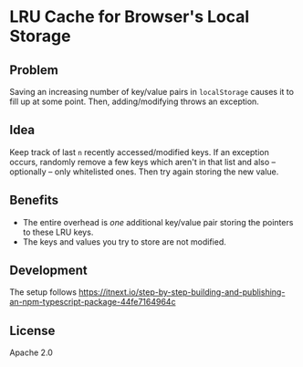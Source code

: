 # LRU Cache for Browser's Local Storage

## Problem

Saving an increasing number of key/value pairs in `localStorage` causes it to fill up at some point.
Then, adding/modifying throws an exception.

## Idea

Keep track of last `n` recently accessed/modified keys.
If an exception occurs,
randomly remove a few keys which aren't in that list and also – optionally – only whitelisted ones.
Then try again storing the new value.

## Benefits

- The entire overhead is *one* additional key/value pair storing the pointers to these LRU keys.
- The keys and values you try to store are not modified.

## Development

The setup follows https://itnext.io/step-by-step-building-and-publishing-an-npm-typescript-package-44fe7164964c

## License

Apache 2.0



